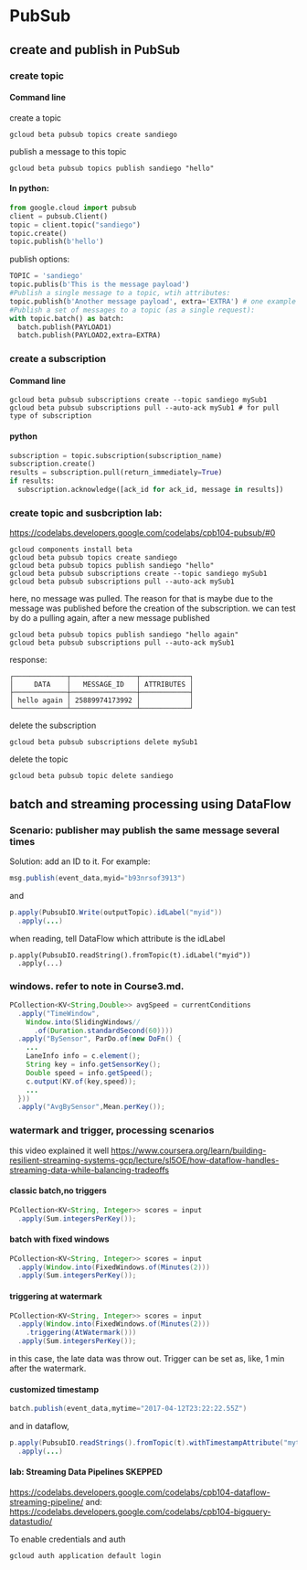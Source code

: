 # PubSub
## create and publish in PubSub

### create topic
#### Command line
create a topic
```command
gcloud beta pubsub topics create sandiego
```
publish a message to this topic
```command
gcloud beta pubsub topics publish sandiego "hello"
```
#### In python:
```python
from google.cloud import pubsub
client = pubsub.Client()
topic = client.topic("sandiego")
topic.create()
topic.publish(b'hello')
```
publish options:
```python
TOPIC = 'sandiego'
topic.publis(b'This is the message payload')
#Publish a single message to a topic, wtih attributes:
topic.publish(b'Another message payload', extra='EXTRA') # one example is to have a attributes that indicates the timestamp
#Publish a set of messages to a topic (as a single request):
with topic.batch() as batch:
  batch.publish(PAYLOAD1)
  batch.publish(PAYLOAD2,extra=EXTRA)
```
### create a subscription
#### Command line
```command
gcloud beta pubsub subscriptions create --topic sandiego mySub1
gcloud beta pubsub subscriptions pull --auto-ack mySub1 # for pull type of subscription
```
#### python
```python
subscription = topic.subscription(subscription_name)
subscription.create()
results = subscription.pull(return_immediately=True)
if results:
  subscription.acknowledge([ack_id for ack_id, message in results])
```
### create topic and susbcription lab:
https://codelabs.developers.google.com/codelabs/cpb104-pubsub/#0
```command
gcloud components install beta
gcloud beta pubsub topics create sandiego
gcloud beta pubsub topics publish sandiego "hello"
gcloud beta pubsub subscriptions create --topic sandiego mySub1
gcloud beta pubsub subscriptions pull --auto-ack mySub1
```
here, no message was pulled. The reason for that is maybe due to the message was published before the creation of the subscription. we can test by do a pulling again, after a new message published
```command
gcloud beta pubsub topics publish sandiego "hello again"
gcloud beta pubsub subscriptions pull --auto-ack mySub1
```
response:
```command
┌─────────────┬────────────────┬────────────┐
│     DATA    │   MESSAGE_ID   │ ATTRIBUTES │
├─────────────┼────────────────┼────────────┤
│ hello again │ 25889974173992 │            │
└─────────────┴────────────────┴────────────┘
```
delete the subscription
```command
gcloud beta pubsub subscriptions delete mySub1
```
delete the topic
```command
gcloud beta pubsub topic delete sandiego
```
## batch and streaming processing using DataFlow
### Scenario: publisher may publish the same message several times
Solution: add an ID to it. For example:
```java
msg.publish(event_data,myid="b93nrsof3913")
```
and
```java
p.apply(PubsubIO.Write(outputTopic).idLabel("myid"))
  .apply(...)
```
when reading, tell DataFlow which attribute is the idLabel
```
p.apply(PubsubIO.readString().fromTopic(t).idLabel("myid"))
  .apply(...)
```
### windows. refer to note in Course3.md.
```java
PCollection<KV<String,Double>> avgSpeed = currentConditions 
  .apply("TimeWindow",
    Window.into(SlidingWindows//
      .of(Duration.standardSecond(60))))
  .apply("BySensor", ParDo.of(new DoFn() {
    ...
    LaneInfo info = c.element();
    String key = info.getSensorKey();
    Double speed = info.getSpeed();
    c.output(KV.of(key,speed));
    ...
  }))
  .apply("AvgBySensor",Mean.perKey());
```
### watermark and trigger, processing scenarios
this video explained it well
https://www.coursera.org/learn/building-resilient-streaming-systems-gcp/lecture/sl5OE/how-dataflow-handles-streaming-data-while-balancing-tradeoffs
#### classic batch,no triggers
```java
PCollection<KV<String, Integer>> scores = input
  .apply(Sum.integersPerKey());
```
#### batch with fixed windows
```java
PCollection<KV<String, Integer>> scores = input
  .apply(Window.into(FixedWindows.of(Minutes(2)))
  .apply(Sum.integersPerKey());
```
#### triggering at watermark
```java
PCollection<KV<String, Integer>> scores = input
  .apply(Window.into(FixedWindows.of(Minutes(2)))
    .triggering(AtWatermark()))
  .apply(Sum.integersPerKey());
```
in this case, the late data was throw out.
Trigger can be set as, like, 1 min after the watermark.
#### customized timestamp
```java
batch.publish(event_data,mytime="2017-04-12T23:22:22.55Z")
```
and in dataflow,
```java
p.apply(PubsubIO.readStrings().fromTopic(t).withTimestampAttribute("mytime"))
  .apply(...)
```
#### lab: Streaming Data Pipelines SKEPPED
https://codelabs.developers.google.com/codelabs/cpb104-dataflow-streaming-pipeline/
and:
https://codelabs.developers.google.com/codelabs/cpb104-bigquery-datastudio/


To enable credentials and auth
```command
gcloud auth application default login
```


